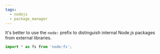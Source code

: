 ```yaml
---
tags:
  - nodejs
  - package_manager
---
```

It's better to use the `node:` prefix to distinguish internal Node.js packages from external libraries.
```js
import * as fs from 'node:fs';
```
